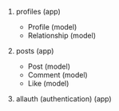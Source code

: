1. profiles (app)

   - Profile (model)
   - Relationship (model)

2. posts (app)

   - Post (model)
   - Comment (model)
   - Like (model)

3. allauth (authentication) (app)
